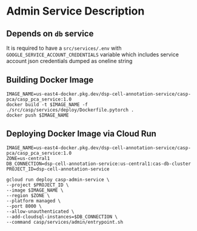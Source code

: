 # Admin Service Description
## Depends on `db` service
It is required to have a `src/services/.env` with `GOOGLE_SERVICE_ACCOUNT_CREDENTIALS` variable which includes service account json credentials dumped as oneline string

## Building Docker Image
```
IMAGE_NAME=us-east4-docker.pkg.dev/dsp-cell-annotation-service/casp-pca/casp_pca_service:1.0
docker build -t $IMAGE_NAME -f ./src/casp/services/deploy/Dockerfile.pytorch .
docker push $IMAGE_NAME
```
## Deploying Docker Image via Cloud Run
```
IMAGE_NAME=us-east4-docker.pkg.dev/dsp-cell-annotation-service/casp-pca/casp_pca_service:1.0
ZONE=us-central1
DB_CONNECTION=dsp-cell-annotation-service:us-central1:cas-db-cluster
PROJECT_ID=dsp-cell-annotation-service

gcloud run deploy casp-admin-service \
--project $PROJECT_ID \
--image $IMAGE_NAME \
--region $ZONE \
--platform managed \
--port 8000 \
--allow-unauthenticated \
--add-cloudsql-instances=$DB_CONNECTION \
--command casp/services/admin/entrypoint.sh
```